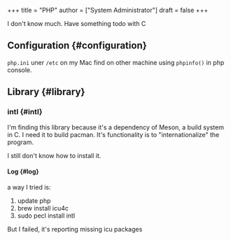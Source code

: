 +++
title = "PHP"
author = ["System Administrator"]
draft = false
+++

I don't know much.
Have something todo with C


## Configuration {#configuration}

`php.ini` uner `/etc` on my Mac
find on other machine using `phpinfo()` in php console.


## Library {#library}


### intl {#intl}

I'm finding this library because it's a dependency of Meson, a build system in C. I need it to build pacman.
It's functionality is to "internationalize" the program.

I still don't know how to install it.


#### Log {#log}

a way I tried is:

1.  update php
2.  brew install icu4c
3.  sudo pecl install intl

But I failed, it's reporting missing icu packages
